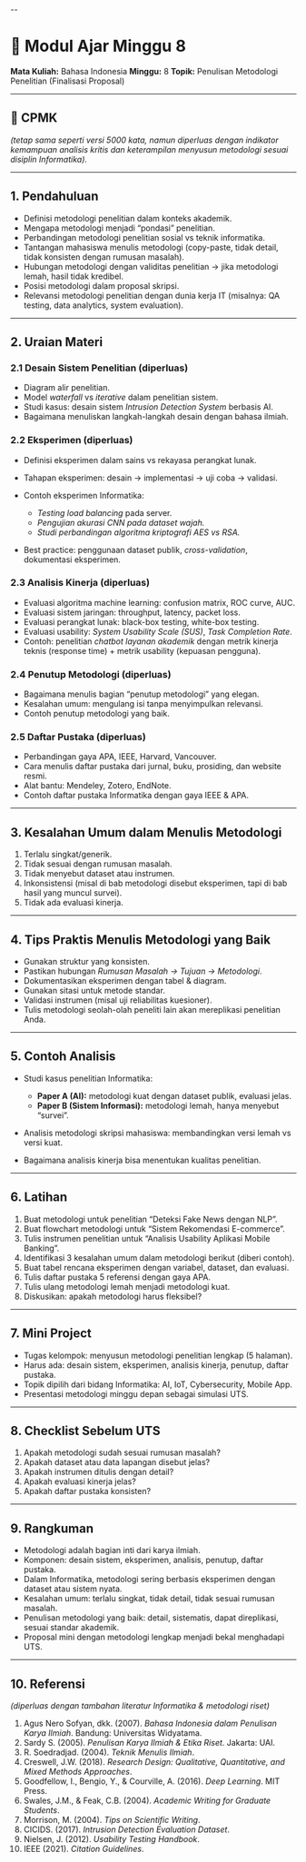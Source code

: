 --

# 📘 Modul Ajar Minggu 8 

**Mata Kuliah:** Bahasa Indonesia
**Minggu:** 8
**Topik:** Penulisan Metodologi Penelitian (Finalisasi Proposal)

---

## 🎯 CPMK

*(tetap sama seperti versi 5000 kata, namun diperluas dengan indikator kemampuan analisis kritis dan keterampilan menyusun metodologi sesuai disiplin Informatika).*

---

## 1. Pendahuluan 

* Definisi metodologi penelitian dalam konteks akademik.
* Mengapa metodologi menjadi “pondasi” penelitian.
* Perbandingan metodologi penelitian sosial vs teknik informatika.
* Tantangan mahasiswa menulis metodologi (copy-paste, tidak detail, tidak konsisten dengan rumusan masalah).
* Hubungan metodologi dengan validitas penelitian → jika metodologi lemah, hasil tidak kredibel.
* Posisi metodologi dalam proposal skripsi.
* Relevansi metodologi penelitian dengan dunia kerja IT (misalnya: QA testing, data analytics, system evaluation).

---

## 2. Uraian Materi 

### 2.1 Desain Sistem Penelitian (diperluas)

* Diagram alir penelitian.
* Model *waterfall* vs *iterative* dalam penelitian sistem.
* Studi kasus: desain sistem *Intrusion Detection System* berbasis AI.
* Bagaimana menuliskan langkah-langkah desain dengan bahasa ilmiah.

### 2.2 Eksperimen (diperluas)

* Definisi eksperimen dalam sains vs rekayasa perangkat lunak.
* Tahapan eksperimen: desain → implementasi → uji coba → validasi.
* Contoh eksperimen Informatika:

  * *Testing load balancing* pada server.
  * *Pengujian akurasi CNN pada dataset wajah.*
  * *Studi perbandingan algoritma kriptografi AES vs RSA.*
* Best practice: penggunaan dataset publik, *cross-validation*, dokumentasi eksperimen.

### 2.3 Analisis Kinerja (diperluas)

* Evaluasi algoritma machine learning: confusion matrix, ROC curve, AUC.
* Evaluasi sistem jaringan: throughput, latency, packet loss.
* Evaluasi perangkat lunak: black-box testing, white-box testing.
* Evaluasi usability: *System Usability Scale (SUS)*, *Task Completion Rate*.
* Contoh: penelitian *chatbot layanan akademik* dengan metrik kinerja teknis (response time) + metrik usability (kepuasan pengguna).

### 2.4 Penutup Metodologi (diperluas)

* Bagaimana menulis bagian “penutup metodologi” yang elegan.
* Kesalahan umum: mengulang isi tanpa menyimpulkan relevansi.
* Contoh penutup metodologi yang baik.

### 2.5 Daftar Pustaka (diperluas)

* Perbandingan gaya APA, IEEE, Harvard, Vancouver.
* Cara menulis daftar pustaka dari jurnal, buku, prosiding, dan website resmi.
* Alat bantu: Mendeley, Zotero, EndNote.
* Contoh daftar pustaka Informatika dengan gaya IEEE & APA.

---

## 3. Kesalahan Umum dalam Menulis Metodologi 

1. Terlalu singkat/generik.
2. Tidak sesuai dengan rumusan masalah.
3. Tidak menyebut dataset atau instrumen.
4. Inkonsistensi (misal di bab metodologi disebut eksperimen, tapi di bab hasil yang muncul survei).
5. Tidak ada evaluasi kinerja.

---

## 4. Tips Praktis Menulis Metodologi yang Baik 

* Gunakan struktur yang konsisten.
* Pastikan hubungan *Rumusan Masalah → Tujuan → Metodologi*.
* Dokumentasikan eksperimen dengan tabel & diagram.
* Gunakan sitasi untuk metode standar.
* Validasi instrumen (misal uji reliabilitas kuesioner).
* Tulis metodologi seolah-olah peneliti lain akan mereplikasi penelitian Anda.

---

## 5. Contoh Analisis 

* Studi kasus penelitian Informatika:

  * **Paper A (AI):** metodologi kuat dengan dataset publik, evaluasi jelas.
  * **Paper B (Sistem Informasi):** metodologi lemah, hanya menyebut “survei”.
* Analisis metodologi skripsi mahasiswa: membandingkan versi lemah vs versi kuat.
* Bagaimana analisis kinerja bisa menentukan kualitas penelitian.

---

## 6. Latihan 

1. Buat metodologi untuk penelitian “Deteksi Fake News dengan NLP”.
2. Buat flowchart metodologi untuk “Sistem Rekomendasi E-commerce”.
3. Tulis instrumen penelitian untuk “Analisis Usability Aplikasi Mobile Banking”.
4. Identifikasi 3 kesalahan umum dalam metodologi berikut (diberi contoh).
5. Buat tabel rencana eksperimen dengan variabel, dataset, dan evaluasi.
6. Tulis daftar pustaka 5 referensi dengan gaya APA.
7. Tulis ulang metodologi lemah menjadi metodologi kuat.
8. Diskusikan: apakah metodologi harus fleksibel?

---

## 7. Mini Project

* Tugas kelompok: menyusun metodologi penelitian lengkap (5 halaman).
* Harus ada: desain sistem, eksperimen, analisis kinerja, penutup, daftar pustaka.
* Topik dipilih dari bidang Informatika: AI, IoT, Cybersecurity, Mobile App.
* Presentasi metodologi minggu depan sebagai simulasi UTS.

---

## 8. Checklist Sebelum UTS

1. Apakah metodologi sudah sesuai rumusan masalah?
2. Apakah dataset atau data lapangan disebut jelas?
3. Apakah instrumen ditulis dengan detail?
4. Apakah evaluasi kinerja jelas?
5. Apakah daftar pustaka konsisten?

---

## 9. Rangkuman 

* Metodologi adalah bagian inti dari karya ilmiah.
* Komponen: desain sistem, eksperimen, analisis, penutup, daftar pustaka.
* Dalam Informatika, metodologi sering berbasis eksperimen dengan dataset atau sistem nyata.
* Kesalahan umum: terlalu singkat, tidak detail, tidak sesuai rumusan masalah.
* Penulisan metodologi yang baik: detail, sistematis, dapat direplikasi, sesuai standar akademik.
* Proposal mini dengan metodologi lengkap menjadi bekal menghadapi UTS.

---

## 10. Referensi

*(diperluas dengan tambahan literatur Informatika & metodologi riset)*

1. Agus Nero Sofyan, dkk. (2007). *Bahasa Indonesia dalam Penulisan Karya Ilmiah*. Bandung: Universitas Widyatama.
2. Sardy S. (2005). *Penulisan Karya Ilmiah & Etika Riset*. Jakarta: UAI.
3. R. Soedradjad. (2004). *Teknik Menulis Ilmiah*.
4. Creswell, J.W. (2018). *Research Design: Qualitative, Quantitative, and Mixed Methods Approaches*.
5. Goodfellow, I., Bengio, Y., & Courville, A. (2016). *Deep Learning*. MIT Press.
6. Swales, J.M., & Feak, C.B. (2004). *Academic Writing for Graduate Students*.
7. Morrison, M. (2004). *Tips on Scientific Writing*.
8. CICIDS. (2017). *Intrusion Detection Evaluation Dataset*.
9. Nielsen, J. (2012). *Usability Testing Handbook*.
10. IEEE (2021). *Citation Guidelines*.

